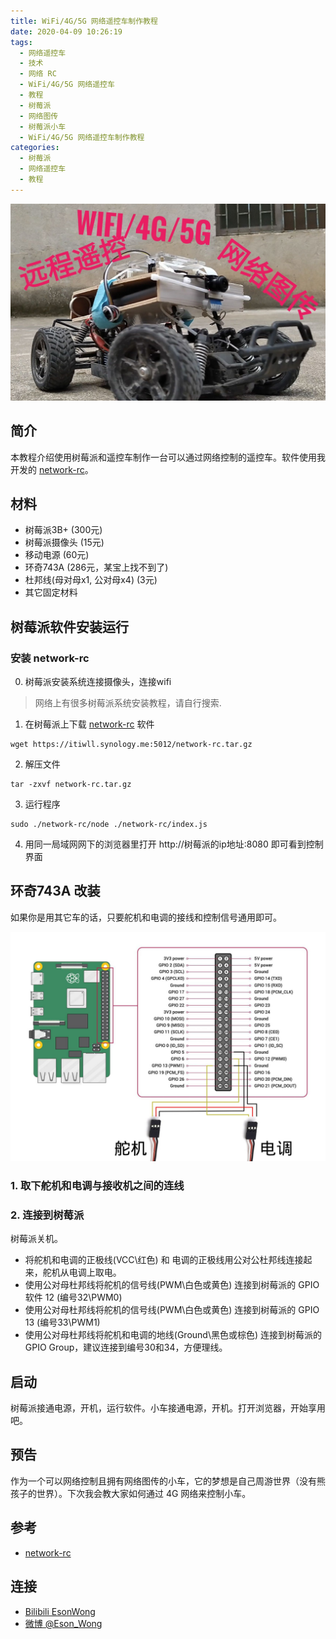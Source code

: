```yaml
---
title: WiFi/4G/5G 网络遥控车制作教程
date: 2020-04-09 10:26:19
tags:
  - 网络遥控车
  - 技术
  - 网络 RC
  - WiFi/4G/5G 网络遥控车
  - 教程
  - 树莓派
  - 网络图传
  - 树莓派小车
  - WiFi/4G/5G 网络遥控车制作教程
categories:
  - 树莓派
  - 网络遥控车
  - 教程
---
```

![WiFi/4G/5G 网络遥控车制作教程]
## 简介
本教程介绍使用树莓派和遥控车制作一台可以通过网络控制的遥控车。软件使用我开发的 [network-rc]。

## 材料

- 树莓派3B+ (300元)
- 树莓派摄像头 (15元)
- 移动电源 (60元) 
- 环奇743A (286元，某宝上找不到了)
- 杜邦线(母对母x1, 公对母x4) (3元)
- 其它固定材料

## 树莓派软件安装运行
### 安装 network-rc
0. 树莓派安装系统连接摄像头，连接wifi    
> 网络上有很多树莓派系统安装教程，请自行搜索.
1. 在树莓派上下载 [network-rc] 软件  
```
wget https://itiwll.synology.me:5012/network-rc.tar.gz
```
2. 解压文件  
```
tar -zxvf network-rc.tar.gz
```
3. 运行程序  
```
sudo ./network-rc/node ./network-rc/index.js
```
4. 用同一局域网网下的浏览器里打开 http://树莓派的ip地址:8080 即可看到控制界面

## 环奇743A 改装
如果你是用其它车的话，只要舵机和电调的接线和控制信号通用即可。

![树莓派 GPIO 连接小车]

### 1. 取下舵机和电调与接收机之间的连线
### 2. 连接到树莓派 
树莓派关机。
- 将舵机和电调的正极线(VCC\红色) 和 电调的正极线用公对公杜邦线连接起来，舵机从电调上取电。
- 使用公对母杜邦线将舵机的信号线(PWM\白色或黄色) 连接到树莓派的 GPIO软件 12 (编号32\PWM0)
- 使用公对母杜邦线将舵机的信号线(PWM\白色或黄色) 连接到树莓派的 GPIO 13 (编号33\PWM1)
- 使用公对母杜邦线将舵机和电调的地线(Ground\黑色或棕色) 连接到树莓派的GPIO Group，建议连接到编号30和34，方便理线。

## 启动
树莓派接通电源，开机，运行软件。小车接通电源，开机。打开浏览器，开始享用吧。

## 预告
作为一个可以网络控制且拥有网络图传的小车，它的梦想是自己周游世界（没有熊孩子的世界）。下次我会教大家如何通过 4G 网络来控制小车。


## 参考
- [network-rc]


## 连接
- [Bilibili EsonWong](https://space.bilibili.com/96740361)
- [微博 @Eson_Wong](https://weibo.com/u/5034944416)

[network-rc]:https://github.com/itiwll/network-rc
[树莓派 GPIO 连接小车]:../asset/树莓派-GPIO-连接小车.jpg
[WiFi/4G/5G 网络遥控车制作教程]:../asset/4g网络rc遥控车02-开篇-封面.jpg